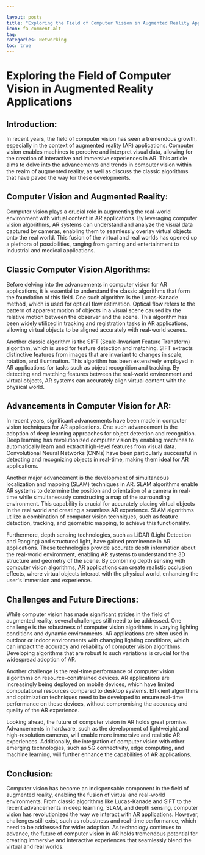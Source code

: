 ```yaml
---

layout: posts
title: "Exploring the Field of Computer Vision in Augmented Reality Applications"
icon: fa-comment-alt
tag:      
categories: Networking
toc: true
---
```




# Exploring the Field of Computer Vision in Augmented Reality Applications

## Introduction:
In recent years, the field of computer vision has seen a tremendous growth, especially in the context of augmented reality (AR) applications. Computer vision enables machines to perceive and interpret visual data, allowing for the creation of interactive and immersive experiences in AR. This article aims to delve into the advancements and trends in computer vision within the realm of augmented reality, as well as discuss the classic algorithms that have paved the way for these developments.

## Computer Vision and Augmented Reality:
Computer vision plays a crucial role in augmenting the real-world environment with virtual content in AR applications. By leveraging computer vision algorithms, AR systems can understand and analyze the visual data captured by cameras, enabling them to seamlessly overlay virtual objects onto the real world. This fusion of the virtual and real worlds has opened up a plethora of possibilities, ranging from gaming and entertainment to industrial and medical applications.

## Classic Computer Vision Algorithms:
Before delving into the advancements in computer vision for AR applications, it is essential to understand the classic algorithms that form the foundation of this field. One such algorithm is the Lucas-Kanade method, which is used for optical flow estimation. Optical flow refers to the pattern of apparent motion of objects in a visual scene caused by the relative motion between the observer and the scene. This algorithm has been widely utilized in tracking and registration tasks in AR applications, allowing virtual objects to be aligned accurately with real-world scenes.

Another classic algorithm is the SIFT (Scale-Invariant Feature Transform) algorithm, which is used for feature detection and matching. SIFT extracts distinctive features from images that are invariant to changes in scale, rotation, and illumination. This algorithm has been extensively employed in AR applications for tasks such as object recognition and tracking. By detecting and matching features between the real-world environment and virtual objects, AR systems can accurately align virtual content with the physical world.

## Advancements in Computer Vision for AR:
In recent years, significant advancements have been made in computer vision techniques for AR applications. One such advancement is the adoption of deep learning approaches for object detection and recognition. Deep learning has revolutionized computer vision by enabling machines to automatically learn and extract high-level features from visual data. Convolutional Neural Networks (CNNs) have been particularly successful in detecting and recognizing objects in real-time, making them ideal for AR applications.

Another major advancement is the development of simultaneous localization and mapping (SLAM) techniques in AR. SLAM algorithms enable AR systems to determine the position and orientation of a camera in real-time while simultaneously constructing a map of the surrounding environment. This capability is crucial for accurately placing virtual objects in the real world and creating a seamless AR experience. SLAM algorithms utilize a combination of computer vision techniques, such as feature detection, tracking, and geometric mapping, to achieve this functionality.

Furthermore, depth sensing technologies, such as LiDAR (Light Detection and Ranging) and structured light, have gained prominence in AR applications. These technologies provide accurate depth information about the real-world environment, enabling AR systems to understand the 3D structure and geometry of the scene. By combining depth sensing with computer vision algorithms, AR applications can create realistic occlusion effects, where virtual objects interact with the physical world, enhancing the user's immersion and experience.

## Challenges and Future Directions:
While computer vision has made significant strides in the field of augmented reality, several challenges still need to be addressed. One challenge is the robustness of computer vision algorithms in varying lighting conditions and dynamic environments. AR applications are often used in outdoor or indoor environments with changing lighting conditions, which can impact the accuracy and reliability of computer vision algorithms. Developing algorithms that are robust to such variations is crucial for the widespread adoption of AR.

Another challenge is the real-time performance of computer vision algorithms on resource-constrained devices. AR applications are increasingly being deployed on mobile devices, which have limited computational resources compared to desktop systems. Efficient algorithms and optimization techniques need to be developed to ensure real-time performance on these devices, without compromising the accuracy and quality of the AR experience.

Looking ahead, the future of computer vision in AR holds great promise. Advancements in hardware, such as the development of lightweight and high-resolution cameras, will enable more immersive and realistic AR experiences. Additionally, the integration of computer vision with other emerging technologies, such as 5G connectivity, edge computing, and machine learning, will further enhance the capabilities of AR applications.

## Conclusion:
Computer vision has become an indispensable component in the field of augmented reality, enabling the fusion of virtual and real-world environments. From classic algorithms like Lucas-Kanade and SIFT to the recent advancements in deep learning, SLAM, and depth sensing, computer vision has revolutionized the way we interact with AR applications. However, challenges still exist, such as robustness and real-time performance, which need to be addressed for wider adoption. As technology continues to advance, the future of computer vision in AR holds tremendous potential for creating immersive and interactive experiences that seamlessly blend the virtual and real worlds.